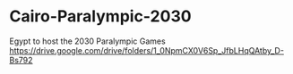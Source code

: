 # Cairo-Paralympic-2030
Egypt to host the 2030 Paralympic Games
https://drive.google.com/drive/folders/1_0NpmCX0V6Sp_JfbLHqQAtby_D-Bs792

